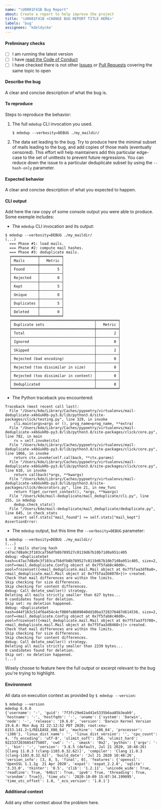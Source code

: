 ```yaml
---
name: "\U0001F41B Bug Report"
about: Create a report to help improve the project
title: '\U0001F41B <CHANGE BUG REPORT TITLE HERE>'
labels: 'bug'
assignees: 'kdeldycke'
---
```


#### Preliminary checks

* [ ] I am running the latest version
* [ ] I have [read the Code of Conduct](../blob/main/.github/code-of-conduct.md)
* [ ] I have checked there is not other [Issues](../issues) or [Pull Requests](../pulls) covering the same topic to open

#### Describe the bug

A clear and concise description of what the bug is.

#### To reproduce

Steps to reproduce the behavior:
1. The full `mdedup` CLI invocation you used.

   ```shell-session
   $ mdedup --verbosity=DEBUG ./my_maildir/
   ```

1. The data set leading to the bug.
   Try to produce here the minimal subset of mails leading to the bug, and add copies of those mails (eventually censored).
   This effort will help maintainers add this particular edge-case to the set of unittests to prevent future regressions.
   You can reduce down the issue to a particular deduplicate subset by using the `--hash-only` parameter.

#### Expected behavior

A clear and concise description of what you expected to happen.

#### CLI output

Add here the raw copy of some console output you were able to produce. Some exemple includes:

* The `mdedup` CLI invocation and its output:

```shell-session
$ mdedup --verbosity=DEBUG ./my_maildir/
(...)
  === Phase #1: load mails.
  === Phase #2: compute mail hashes.
  === Phase #3: deduplicate mails.
  ╒════════════╤══════════╕
  │ Mails      │   Metric │
  ╞════════════╪══════════╡
  │ Found      │        5 │
  ├────────────┼──────────┤
  │ Rejected   │        0 │
  ├────────────┼──────────┤
  │ Kept       │        5 │
  ├────────────┼──────────┤
  │ Unique     │        0 │
  ├────────────┼──────────┤
  │ Duplicates │        5 │
  ├────────────┼──────────┤
  │ Deleted    │        0 │
  ╘════════════╧══════════╛
  ╒══════════════════════════════════════╤══════════╕
  │ Duplicate sets                       │   Metric │
  ╞══════════════════════════════════════╪══════════╡
  │ Total                                │        2 │
  ├──────────────────────────────────────┼──────────┤
  │ Ignored                              │        0 │
  ├──────────────────────────────────────┼──────────┤
  │ Skipped                              │        2 │
  ├──────────────────────────────────────┼──────────┤
  │ Rejected (bad encoding)              │        0 │
  ├──────────────────────────────────────┼──────────┤
  │ Rejected (too dissimilar in size)    │        0 │
  ├──────────────────────────────────────┼──────────┤
  │ Rejected (too dissimilar in content) │        0 │
  ├──────────────────────────────────────┼──────────┤
  │ Deduplicated                         │        0 │
  ╘══════════════════════════════════════╧══════════╛
```

* The Python traceback you encountered:
```python-tb
Traceback (most recent call last):
  File "/Users/kde/Library/Caches/pypoetry/virtualenvs/mail-deduplicate-x4bGukRb-py3.8/lib/python3.8/site-packages/click/testing.py", line 329, in invoke
    cli.main(args=args or (), prog_name=prog_name, **extra)
  File "/Users/kde/Library/Caches/pypoetry/virtualenvs/mail-deduplicate-x4bGukRb-py3.8/lib/python3.8/site-packages/click/core.py", line 782, in main
    rv = self.invoke(ctx)
  File "/Users/kde/Library/Caches/pypoetry/virtualenvs/mail-deduplicate-x4bGukRb-py3.8/lib/python3.8/site-packages/click/core.py", line 1066, in invoke
    return ctx.invoke(self.callback, **ctx.params)
  File "/Users/kde/Library/Caches/pypoetry/virtualenvs/mail-deduplicate-x4bGukRb-py3.8/lib/python3.8/site-packages/click/core.py", line 610, in invoke
    return callback(*args, **kwargs)
  File "/Users/kde/Library/Caches/pypoetry/virtualenvs/mail-deduplicate-x4bGukRb-py3.8/lib/python3.8/site-packages/click/decorators.py", line 21, in new_func
    return f(get_current_context(), *args, **kwargs)
  File "/Users/kde/mail-deduplicate/mail_deduplicate/cli.py", line 255, in mdedup
    dedup.check_stats()
  File "/Users/kde/mail-deduplicate/mail_deduplicate/deduplicate.py", line 645, in check_stats
    assert self.stats["mail_found"] >= self.stats["mail_kept"]
AssertionError:
```

* The `mdedup` output, but this time the `--verbosity=DEBUG` parameter:
```shell-session
$ mdedup --verbosity=DEBUG ./my_maildir/
(...)
--- 2 mails sharing hash c47ac7d8a9c3f103ca756dfb8b789527c0119d67b10b71d0a951c405
debug: <DuplicateSet hash=c47ac7d8a9c3f103ca756dfb8b789527c0119d67b10b71d0a951c405, size=2, conf=<mail_deduplicate.Config object at 0x7f5fab8c40d0>, pool=frozenset({<mail_deduplicate.mail.Mail object at 0x7f5faa3df0a0>, <mail_deduplicate.mail.Mail object at 0x7f5faa3b8070>})> created.
Check that mail differences are within the limits.
Skip checking for size differences.
Skip checking for content differences.
debug: Call delete_smaller() strategy.
Deleting all mails strictly smaller than 627 bytes...
0 candidates found for deletion.
Skip set: no deletion happened.
debug: <DuplicateSet hash=d44f163c514f6a454c4cf080fe8609040dd10ba3728376487d614538, size=2, conf=<mail_deduplicate.Config object at 0x7f5fab8c40d0>, pool=frozenset({<mail_deduplicate.mail.Mail object at 0x7f5faa3f5700>, <mail_deduplicate.mail.Mail object at 0x7f5faa3d8460>})> created.
Check that mail differences are within the limits.
Skip checking for size differences.
Skip checking for content differences.
debug: Call delete_smaller() strategy.
Deleting all mails strictly smaller than 2239 bytes...
0 candidates found for deletion.
Skip set: no deletion happened.
(...)
```

Wisely choose to feature here the full output or excerpt relevant to the bug you're trying to highlight.

#### Environment

All data on execution context as provided by `$ mdedup --version`:
```shell-session
$ mdedup --version
mdedup 6.0.0
{'username': '-', 'guid': '7f3fc29e62ad41e5335b6aa85b3eab9', 'hostname': '-', 'hostfqdn': '-', 'uname': {'system': 'Darwin', 'node': '-', 'release': '19.6.0', 'version': 'Darwin Kernel Version 19.6.0: Mon Aug 31 22:12:52 PDT 2020; root:xnu-6153.141.2~1/RELEASE_X86_64', 'machine': 'x86_64', 'processor': 'i386'}, 'linux_dist_name': '', 'linux_dist_version': '', 'cpu_count': 4, 'fs_encoding': 'utf-8', 'ulimit_soft': 256, 'ulimit_hard': 9223372036854775807, 'cwd': '-', 'umask': '0o2', 'python': {'argv': '-', 'bin': '-', 'version': '3.8.5 (default, Jul 21 2020, 10:48:26) [Clang 11.0.3 (clang-1103.0.32.62)]', 'compiler': 'Clang 11.0.3 (clang-1103.0.32.62)', 'build_date': 'Jul 21 2020 10:48:26', 'version_info': [3, 8, 5, 'final', 0], 'features': {'openssl': 'OpenSSL 1.1.1g  21 Apr 2020', 'expat': 'expat_2.2.8', 'sqlite': '3.33.0', 'tkinter': '8.5', 'zlib': '1.2.11', 'unicode_wide': True, 'readline': True, '64bit': True, 'ipv6': True, 'threading': True, 'urandom': True}}, 'time_utc': '2020-10-09 15:07:34.199095', 'time_utc_offset': 1.0, '_eco_version': '1.0.1'}
```

#### Additional context

Add any other context about the problem here.
